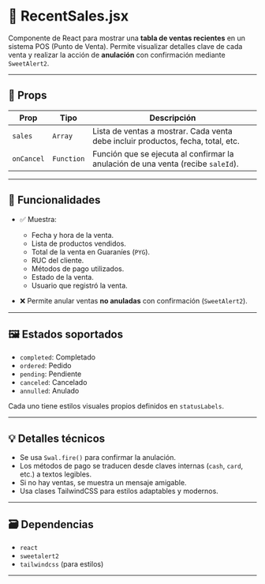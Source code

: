 # 📄 RecentSales.jsx

Componente de React para mostrar una **tabla de ventas recientes** en un sistema POS (Punto de Venta). Permite visualizar detalles clave de cada venta y realizar la acción de **anulación** con confirmación mediante `SweetAlert2`.

---

## 🔧 Props

| Prop      | Tipo     | Descripción                                                                 |
|-----------|----------|-----------------------------------------------------------------------------|
| `sales`   | `Array`  | Lista de ventas a mostrar. Cada venta debe incluir productos, fecha, total, etc. |
| `onCancel`| `Function` | Función que se ejecuta al confirmar la anulación de una venta (recibe `saleId`). |

---

## 🧩 Funcionalidades

- ✅ Muestra:
  - Fecha y hora de la venta.
  - Lista de productos vendidos.
  - Total de la venta en Guaraníes (`PYG`).
  - RUC del cliente.
  - Métodos de pago utilizados.
  - Estado de la venta.
  - Usuario que registró la venta.

- ❌ Permite anular ventas **no anuladas** con confirmación (`SweetAlert2`).

---

## 🖼️ Estados soportados

- `completed`: Completado
- `ordered`: Pedido
- `pending`: Pendiente
- `canceled`: Cancelado
- `annulled`: Anulado

Cada uno tiene estilos visuales propios definidos en `statusLabels`.

---

## 💡 Detalles técnicos

- Se usa `Swal.fire()` para confirmar la anulación.
- Los métodos de pago se traducen desde claves internas (`cash`, `card`, etc.) a textos legibles.
- Si no hay ventas, se muestra un mensaje amigable.
- Usa clases TailwindCSS para estilos adaptables y modernos.

---

## 🗃️ Dependencias

- `react`
- `sweetalert2`
- `tailwindcss` (para estilos)

---


